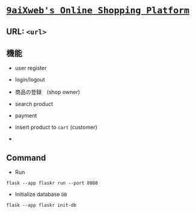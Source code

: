 # [`9aiXweb's Online Shopping Platform`]()

## URL: `<url>`


## 機能
- user register
- login/logout
- 商品の登録　(shop owner)

- search product
- payment 
- insert product to `cart` (customer)
- 


## Command
- Run
```console
flask --app flaskr run --port 8080
```
- Initialize database `DB`
```console
flask --app flaskr init-db
```